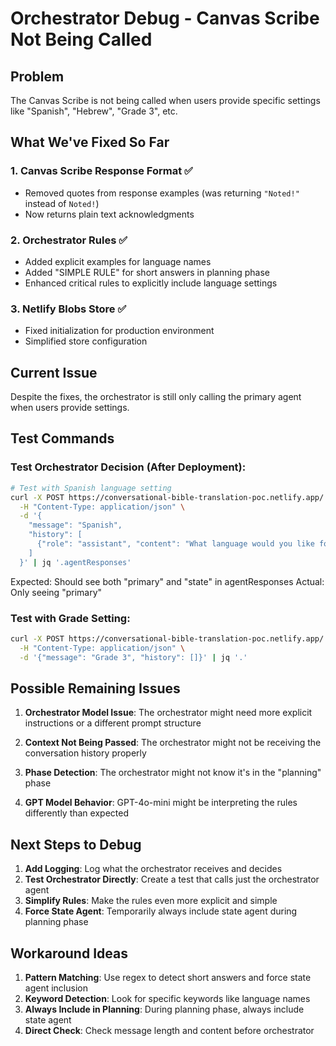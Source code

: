 # Orchestrator Debug - Canvas Scribe Not Being Called

## Problem

The Canvas Scribe is not being called when users provide specific settings like "Spanish", "Hebrew", "Grade 3", etc.

## What We've Fixed So Far

### 1. Canvas Scribe Response Format ✅

- Removed quotes from response examples (was returning `"Noted!"` instead of `Noted!`)
- Now returns plain text acknowledgments

### 2. Orchestrator Rules ✅

- Added explicit examples for language names
- Added "SIMPLE RULE" for short answers in planning phase
- Enhanced critical rules to explicitly include language settings

### 3. Netlify Blobs Store ✅

- Fixed initialization for production environment
- Simplified store configuration

## Current Issue

Despite the fixes, the orchestrator is still only calling the primary agent when users provide settings.

## Test Commands

### Test Orchestrator Decision (After Deployment):

```bash
# Test with Spanish language setting
curl -X POST https://conversational-bible-translation-poc.netlify.app/.netlify/functions/conversation \
  -H "Content-Type: application/json" \
  -d '{
    "message": "Spanish",
    "history": [
      {"role": "assistant", "content": "What language would you like for our conversation?"}
    ]
  }' | jq '.agentResponses'
```

Expected: Should see both "primary" and "state" in agentResponses
Actual: Only seeing "primary"

### Test with Grade Setting:

```bash
curl -X POST https://conversational-bible-translation-poc.netlify.app/.netlify/functions/conversation \
  -H "Content-Type: application/json" \
  -d '{"message": "Grade 3", "history": []}' | jq '.'
```

## Possible Remaining Issues

1. **Orchestrator Model Issue**: The orchestrator might need more explicit instructions or a different prompt structure

2. **Context Not Being Passed**: The orchestrator might not be receiving the conversation history properly

3. **Phase Detection**: The orchestrator might not know it's in the "planning" phase

4. **GPT Model Behavior**: GPT-4o-mini might be interpreting the rules differently than expected

## Next Steps to Debug

1. **Add Logging**: Log what the orchestrator receives and decides
2. **Test Orchestrator Directly**: Create a test that calls just the orchestrator agent
3. **Simplify Rules**: Make the rules even more explicit and simple
4. **Force State Agent**: Temporarily always include state agent during planning phase

## Workaround Ideas

1. **Pattern Matching**: Use regex to detect short answers and force state agent inclusion
2. **Keyword Detection**: Look for specific keywords like language names
3. **Always Include in Planning**: During planning phase, always include state agent
4. **Direct Check**: Check message length and content before orchestrator
